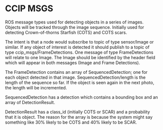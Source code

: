 # CCIP MSGS
ROS message types used for detecting objects in a series of images. 
Objects will be tracked through the image sequence.
Initially used for detecting Crown-of-thorns Starfish (COTS) and COTS scars.

The intent is that a node would subscribe to topic of type sensor/Image or similar.
If any object of interest is detected it should publish to a topic of type ccip_msgs/FrameDetections.
One message of type FrameDetections will relate to one Image.
The Image should be identified by the header field which will appear in both messages (Image and Frame Detections).

The FrameDetection contains an array of SequencedDetection; 
one for each object detected in that image.
SequencedDetection/length is the length of the sequence so far.
If the object is seen again in the next photo, the length will be incremented.

SequencedDetection has a detection which contains a bounding box and an array of DetectionResult.

DetectionResult has a class_id (initially COTS or SCAR) and a probability that it is object. 
The reason for the array is because the system might say something like 
30% likely to be COTS and 40% likely to be SCAR.




